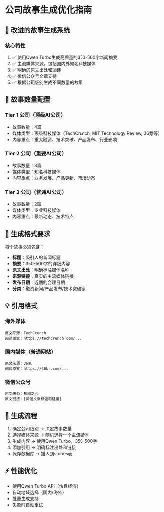 # 公司故事生成优化指南

## 📰 改进的故事生成系统

### 核心特性
1. ✅ 使用Qwen Turbo生成高质量的350-500字新闻摘要
2. ✅ 主流媒体来源，包括国内外知名科技媒体
3. ✅ 明确的原文出处和回连
4. ✅ 微信公众号文章支持
5. ✅ 根据公司级别生成不同数量的故事

## 🎯 故事数量配置

### Tier 1 公司（顶级AI公司）
- 故事数量：4篇
- 媒体类型：顶级科技媒体（TechCrunch, MIT Technology Review, 36氪等）
- 内容重点：重大融资、技术突破、产品发布、行业影响

### Tier 2 公司（重要AI公司）
- 故事数量：3篇
- 媒体类型：知名科技媒体
- 内容重点：业务发展、产品更新、市场动态

### Tier 3 公司（普通AI公司）
- 故事数量：2篇
- 媒体类型：专业科技媒体
- 内容重点：最新动态、技术特点

## 📝 生成格式要求

每个故事必须包含：
- **标题**：吸引人的新闻标题
- **摘要**：350-500字的详细内容
- **原文出处**：明确标注媒体名称
- **来源链接**：真实的主流媒体链接
- **发布日期**：近期的合理日期
- **分类**：融资新闻/产品发布/技术突破等

## 💡 引用格式

### 海外媒体
```
原文来源：TechCrunch
阅读原文：https://techcrunch.com/...
```

### 国内媒体（普通网站）
```
原文来源：36氪
阅读原文：https://36kr.com/...
```

### 微信公众号
```
原文来源：机器之心
原文链接：[微信文章标题和链接]
```

## 🔄 生成流程

1. 确定公司级别 → 决定故事数量
2. 选择媒体来源 → 随机选择一个主流媒体
3. 生成内容 → 使用Qwen Turbo，350-500字
4. 添加引用 → 明确标注出处和链接
5. 保存数据库 → 插入到stories表

## ⚡ 性能优化

- 使用Qwen Turbo API（快且经济）
- 自动地域选择（国内/海外）
- 批量生成支持
- 失败时自动重试
